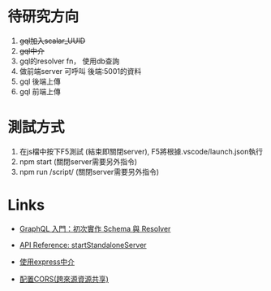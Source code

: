 # 待研究方向

1. ~~gql加入scalar_UUID~~
2. ~~gql中介~~
3. gql的resolver fn， 使用db查詢
4. 做前端server 可呼叫 後端:5001的資料
5. gql 後端上傳
6. gql 前端上傳



# 測試方式

1. 在js檔中按下F5測試 (結束即關閉server), F5將根據.vscode/launch.json執行
2. npm start (關閉server需要另外指令)
3. npm run /script/ (關閉server需要另外指令)





# Links

* [GraphQL 入門：初次實作 Schema 與 Resolver](https://ithelp.ithome.com.tw/articles/10203333)
  
* [API Reference: startStandaloneServer](https://www.apollographql.com/docs/apollo-server/api/standalone/)
* [使用express中介](https://www.apollographql.com/docs/apollo-server/api/standalone/#swapping-to-expressmiddleware)
* [配置CORS(跨來源資源共享)](https://www.apollographql.com/docs/apollo-server/security/cors/)


